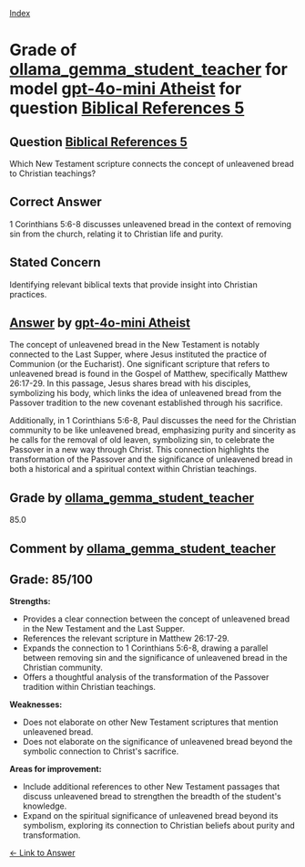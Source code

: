 
[Index](../../../../index.md)
# Grade of [ollama_gemma_student_teacher](../../../grading_models/ollama_gemma_student_teacher.md) for model [gpt-4o-mini Atheist](../../../answering_models/gpt-4o-mini_Atheist.md) for question [Biblical References 5](../../../questions/Biblical_References_5.md)

## Question [Biblical References 5](../../../questions/Biblical_References_5.md)
Which New Testament scripture connects the concept of unleavened bread to Christian teachings?

## Correct Answer
1 Corinthians 5:6-8 discusses unleavened bread in the context of removing sin from the church, relating it to Christian life and purity.

## Stated Concern
Identifying relevant biblical texts that provide insight into Christian practices.

## [Answer](../Biblical_References_5.md) by [gpt-4o-mini Atheist](../../../answering_models/gpt-4o-mini_Atheist.md)
The concept of unleavened bread in the New Testament is notably connected to the Last Supper, where Jesus instituted the practice of Communion (or the Eucharist). One significant scripture that refers to unleavened bread is found in the Gospel of Matthew, specifically Matthew 26:17-29. In this passage, Jesus shares bread with his disciples, symbolizing his body, which links the idea of unleavened bread from the Passover tradition to the new covenant established through his sacrifice.

Additionally, in 1 Corinthians 5:6-8, Paul discusses the need for the Christian community to be like unleavened bread, emphasizing purity and sincerity as he calls for the removal of old leaven, symbolizing sin, to celebrate the Passover in a new way through Christ. This connection highlights the transformation of the Passover and the significance of unleavened bread in both a historical and a spiritual context within Christian teachings.

## Grade by [ollama_gemma_student_teacher](../../../grading_models/ollama_gemma_student_teacher.md)
85.0

## Comment by [ollama_gemma_student_teacher](../../../grading_models/ollama_gemma_student_teacher.md)
## Grade: 85/100

**Strengths:**

* Provides a clear connection between the concept of unleavened bread in the New Testament and the Last Supper.
* References the relevant scripture in Matthew 26:17-29.
* Expands the connection to 1 Corinthians 5:6-8, drawing a parallel between removing sin and the significance of unleavened bread in the Christian community.
* Offers a thoughtful analysis of the transformation of the Passover tradition within Christian teachings.

**Weaknesses:**

* Does not elaborate on other New Testament scriptures that mention unleavened bread.
* Does not elaborate on the significance of unleavened bread beyond the symbolic connection to Christ's sacrifice.

**Areas for improvement:**

* Include additional references to other New Testament passages that discuss unleavened bread to strengthen the breadth of the student's knowledge.
* Expand on the spiritual significance of unleavened bread beyond its symbolism, exploring its connection to Christian beliefs about purity and transformation.

[&lt;- Link to Answer](../Biblical_References_5.md)
